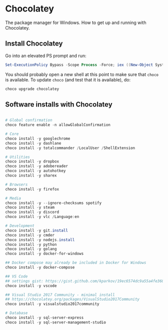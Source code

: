 # Chocolatey

The package manager for Windows. How to get up and running with Chocolatey.

## Install Chocolatey

Go into an elevated PS prompt and run:

```powershell
Set-ExecutionPolicy Bypass -Scope Process -Force; iex ((New-Object System.Net.WebClient).DownloadString('https://chocolatey.org/install.ps1'))
```

You should probably open a new shell at this point to make sure that `choco` is available. To update `choco` (and test that it is available), do:

```powershell
choco upgrade chocolatey
```

## Software installs with Chocolatey

```powershell

# Global confirmation
choco feature enable -n allowGlobalConfirmation

# Core
choco install -y googlechrome
choco install -y dashlane
choco install -y totalcommander /LocalUser /ShellExtension

# Utilities
choco install -y dropbox
choco install -y adobereader
choco install -y autohotkey
choco install -y sharex

# Browsers
choco install -y firefox

# Media
choco install -y --ignore-checksums spotify
choco install -y steam
choco install -y discord
choco install -y vlc /Language:en

# Development
choco install -y git.install
choco install -y cmder
choco install -y nodejs.install
choco install -y python
choco install -y golang
choco install -y docker-for-windows

## Docker compose may already be included in Docker for Windows
choco install -y docker-compose

## VS Code
## settings gist: https://gist.github.com/kparkov/19ec6574dc9a55a4fe3607a58b6cf398
choco install -y vscode

## Visual Studio 2017 Community - minimal install
## https://chocolatey.org/packages/VisualStudio2017Community
choco install -y visualstudio2017community

# Database
choco install -y sql-server-express
choco install -y sql-server-management-studio
```